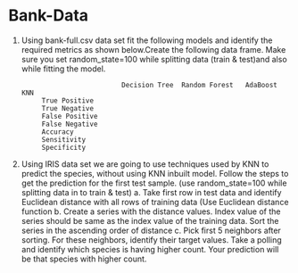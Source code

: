 # Bank-Data
1.	Using bank-full.csv data set fit the following models and identify the required metrics as shown below.Create the following data frame.
    Make sure you set random_state=100 while splitting data (train & test)and also while fitting the model.

	                             Decision Tree	Random Forest	AdaBoost	KNN
             True Positive				
             True Negative				
             False Positive				
             False Negative				
             Accuracy				
             Sensitivity				
             Specificity				

2.	Using IRIS data set we are going to use techniques used by KNN to predict the species, without using KNN inbuilt model.
    Follow the steps to get the prediction for the first test sample. (use random_state=100 while splitting data in to train & test)
     a.	Take first row in test data and identify Euclidean distance with all rows of training data (Use Euclidean distance function
     b.	Create a series with the distance values. Index value of the series should be same as the index value of the training data. 
        Sort the series in the ascending order of distance
     c.	Pick first 5 neighbors after sorting. For these neighbors, identify their target values. Take a polling and identify which species
        is having higher count. Your prediction will be that species with higher count.

